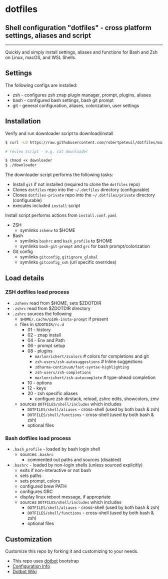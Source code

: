 # dotfiles

## Shell configuration "dotfiles" - cross platform settings, aliases and script

----

Quickly and simply install settings, aliases and functions for Bash and Zsh on Linux, macOS, and WSL Shells.

## Settings

The following configs are installed:

- zsh - configures zsh znap plugin manager, prompt, plugins, aliases
- bash - configured bash settings, bash git prompt
- git - general configuration, aliases, colorization, user settings

## Installation

Verify and run downloader script to download/install

``` bash
$ curl -LO https://raw.githubusercontent.com/robertpeteuil/dotfiles/main/downloader

# review script - e.g. cat downloader

$ chmod +x downloader
$ ./downloader
```

The downloader script performs the following tasks:

- Install `git` if not installed (required to clone the `dotfiles` repo)
- Clones `dotfiles` repo into the `~/.dotfiles` directory (configurable)
- Clones `dotfiles-private` repo into the `~/.dotfiles/private` directory (configurable)
- executes included `install` script

Install script performs actions from `install.conf.yaml`

- ZSH
  - symlinks `zshenv` to $HOME
- Bash
  - symlinks `bashrc` and `bash_profile` to $HOME
  - symlinks `bash-git-prompt` and `grc` for bash prompt/colorization
- Git config
  - symlinks `gitconfig`, `gitignore_global`
  - symlinks `gitconfig_ssh` (url specific overrides)

## Load details

### ZSH dotfiles load process

- `.zshenv` read from $HOME, sets $ZDOTDIR
- `.zshrc` read from $ZDOTDIR directory
- `.zshrc` sources the following
  - `$HOME/.cache/p10k-insta-prompt` if present
  - files in `$ZDOTDIR/rc.d`
    - 01 - history
    - 02 - znap install
    - 04 - Env and Path
    - 06 - prompt setup
    - 08 - plugins
      - `marlonrichert/zcolors`           # colors for completions and git
      - `zsh-users/zsh-autosuggestions`   # Inline suggestions
      - `zdharma-continuum/fast-syntax-highlighting`
      - `zsh-users/zsh-completions`
      - `marlonrichert/zsh-autocomplete`  # type-ahead completion
    - 10 - options
    - 12 - keys
    - 20 - zsh specific aliases
      - configure zsh dirstack, reload, zshrc edits, showcolors, zmv
  - sources `DOTFILES/shell/includes` which includes
    - `DOTFILES/shell/aliases` - cross-shell (used by both bash & zsh)
    - `DOTFILES/shell/functions` - cross-shell (used by both bash & zsh)
    - optional files

### Bash dotfiles load process

- `.bash_profile` - loaded by bash login shell
  - sources `.bashrc`
    - commented out paths and sources (disabled)
- `.bashrc` - loaded by non-login shells (unless sourced explicitly)
  - exits if non-interactive or not bash
  - sets paths
  - sets prompt, colors
  - configured brew PATH
  - configures GRC
  - display linux reboot message, if appropriate
  - sources `DOTFILES/shell/includes` which includes
    - `DOTFILES/shell/aliases` - cross-shell (used by both bash & zsh)
    - `DOTFILES/shell/functions` - cross-shell (used by both bash & zsh)
    - optional files

## Customization

Customize this repo by forking it and customizing to your needs.

- This repo uses [dotbot](https://github.com/anishathalye/dotbot) bootstrap
- [Configuration Info](https://github.com/anishathalye/dotbot#configuration)
- [Dotbot Wiki](https://github.com/anishathalye/dotbot/wiki)
